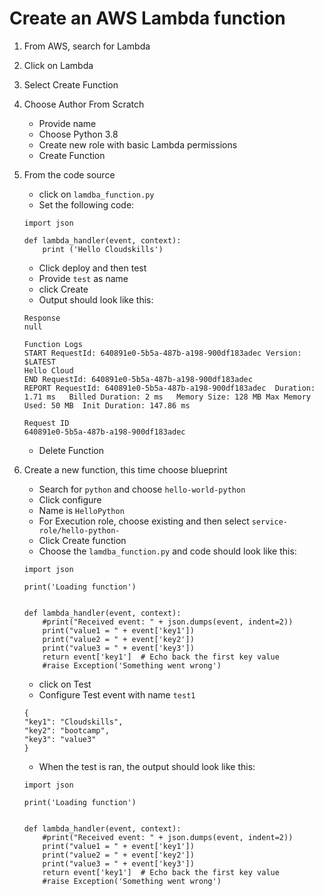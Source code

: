 # Create an AWS Lambda function

1. From AWS, search for Lambda
2. Click on Lambda
3. Select Create Function
4. Choose Author From Scratch
    - Provide name
    - Choose Python 3.8
    - Create new role with basic Lambda permissions
    - Create Function
5. From the code source
    - click on `lamdba_function.py`
    - Set the following code:
    ```
    import json

    def lambda_handler(event, context):
        print ('Hello Cloudskills')
    ```
    - Click deploy and then test
    - Provide `test` as name
    - click Create
    - Output should look like this:
    ```
    Response
    null

    Function Logs
    START RequestId: 640891e0-5b5a-487b-a198-900df183adec Version: $LATEST
    Hello Cloud
    END RequestId: 640891e0-5b5a-487b-a198-900df183adec
    REPORT RequestId: 640891e0-5b5a-487b-a198-900df183adec	Duration: 1.71 ms	Billed Duration: 2 ms	Memory Size: 128 MB	Max Memory Used: 50 MB	Init Duration: 147.86 ms

    Request ID
    640891e0-5b5a-487b-a198-900df183adec
    ```
    - Delete Function

6. Create a new function, this time choose blueprint
    - Search for `python` and choose `hello-world-python`
    - Click configure
    - Name is `HelloPython`
    - For Execution role, choose existing and then select `service-role/hello-python-`
    - Click Create function
    - Choose the `lamdba_function.py` and code should look like this:
    ```
    import json

    print('Loading function')


    def lambda_handler(event, context):
        #print("Received event: " + json.dumps(event, indent=2))
        print("value1 = " + event['key1'])
        print("value2 = " + event['key2'])
        print("value3 = " + event['key3'])
        return event['key1']  # Echo back the first key value
        #raise Exception('Something went wrong')
    ```
    - click on Test
    - Configure Test event with name `test1`
    ```
    {
    "key1": "Cloudskills",
    "key2": "bootcamp",
    "key3": "value3"
    }
    ```
    - When the test is ran, the output should look like this:
    ```
    import json

    print('Loading function')


    def lambda_handler(event, context):
        #print("Received event: " + json.dumps(event, indent=2))
        print("value1 = " + event['key1'])
        print("value2 = " + event['key2'])
        print("value3 = " + event['key3'])
        return event['key1']  # Echo back the first key value
        #raise Exception('Something went wrong')
    ```
